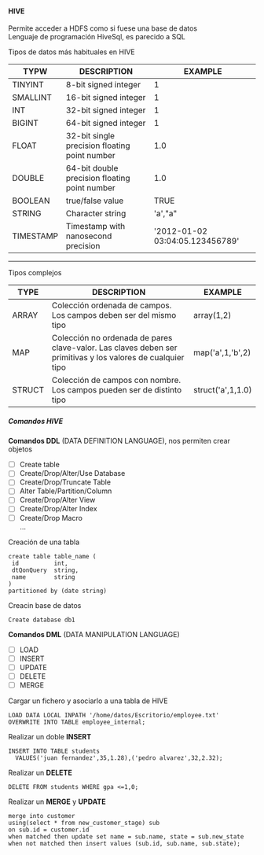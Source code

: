#### HIVE
Permite acceder a HDFS como si fuese una base de datos  
Lenguaje de programación HiveSql, es parecido a SQL  

Tipos de datos más habituales en HIVE  

| TYPW | DESCRIPTION | EXAMPLE |
-------|-------------|----|
| TINYINT | 8-bit signed integer | 1 |
| SMALLINT | 16-bit signed integer | 1 |
| INT | 32-bit signed integer| 1 |
| BIGINT | 64-bit signed integer | 1 |
| FLOAT | 32-bit single precision floating point number | 1.0 |
| DOUBLE | 64-bit double precision floating point number | 1.0 |
| BOOLEAN | true/false value | TRUE |
| STRING | Character string | 'a',"a" |
| TIMESTAMP | Timestamp with nanosecond precision | '2012-01-02 03:04:05.123456789' |
------------------------------

Tipos complejos  

TYPE | DESCRIPTION | EXAMPLE
-----|------|--------------
ARRAY | Colección ordenada de campos. Los campos deben ser del mismo tipo | array(1,2)
MAP | Colección no ordenada de pares clave-valor. Las claves deben ser primitivas y los valores de cualquier tipo | map('a',1,'b',2)
STRUCT | Colección de campos con nombre. Los campos pueden ser de distinto tipo | struct('a',1,1.0)

##### Comandos HIVE  

**Comandos DDL** (DATA DEFINITION LANGUAGE), nos permiten crear objetos  
  - [ ] Create table  
  - [ ] Create/Drop/Alter/Use Database  
  - [ ] Create/Drop/Truncate Table  
  - [ ] Alter Table/Partition/Column  
  - [ ] Create/Drop/Alter View  
  - [ ] Create/Drop/Alter Index  
  - [ ] Create/Drop Macro  
  ...
 
 Creación de una tabla  
 ```
 create table table_name (
  id          int,
  dtQonQuery  string,
  name        string
 )
 partitioned by (date string)
 ```
 Creacin base de datos  
 ```
 Create database db1
 ```
 
 **Comandos DML** (DATA MANIPULATION LANGUAGE)  
  - [ ] LOAD
  - [ ] INSERT
  - [ ] UPDATE
  - [ ] DELETE
  - [ ] MERGE  
  
  Cargar un fichero y asociarlo a una tabla de HIVE
  ```
  LOAD DATA LOCAL INPATH '/home/datos/Escritorio/employee.txt'
  OVERWRITE INTO TABLE employee_internal;
  ```
  Realizar un doble **INSERT**
  ```
  INSERT INTO TABLE students
    VALUES('juan fernandez',35,1.28),('pedro alvarez',32,2.32);
  ```
  
  Realizar un **DELETE**
  ```
  DELETE FROM students WHERE gpa <=1,0;
  ```
  
  Realizar un **MERGE** y **UPDATE**
  ```
  merge into customer
  using(select * from new_customer_stage) sub
  on sub.id = customer.id
  when matched then update set name = sub.name, state = sub.new_state
  when not matched then insert values (sub.id, sub.name, sub.state);
  ```
